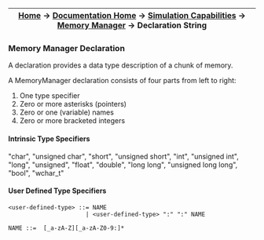 | [Home](/trick) → [Documentation Home](../../Documentation-Home) → [Simulation Capabilities](../Simulation-Capabilities) → [Memory Manager](MemoryManager) → Declaration String|
|------------------------------------------------------------------|


### Memory Manager Declaration
A declaration provides a data type description of a chunk of memory.

A MemoryManager declaration consists of four parts from left to right:
1. One type specifier
2. Zero or more asterisks (pointers)
3. Zero or one (variable) names
4. Zero or more bracketed integers 

#### Intrinsic Type Specifiers
"char", "unsigned char", "short", "unsigned short", "int", "unsigned int", "long",
"unsigned", "float", "double", "long long", "unsigned long long", "bool", "wchar_t"

#### User Defined Type Specifiers

```
<user-defined-type> ::= NAME
                      | <user-defined-type> ":" ":" NAME

NAME ::=  [_a-zA-Z][_a-zA-Z0-9:]*
